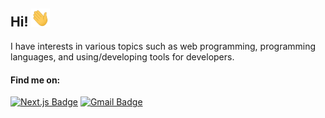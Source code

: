 ## Hi! <img src="https://raw.githubusercontent.com/pacokwon/pacokwon/master/wave.gif" width="30px">

I have interests in various topics such as web programming, programming languages, and using/developing tools for developers.

#### Find me on:
[![Next.js Badge](https://img.shields.io/badge/-Personal_Blog-000000?style=flat-square&logo=Next.js&logoColor=white&link=https://pacokwon.github.io)](https://pacokwon.github.io)
[![Gmail Badge](https://img.shields.io/badge/-haechank@gmail.com-c14438?style=flat-square&logo=Gmail&logoColor=white&link=mailto:haechank@gmail.com)](mailto:haechank@gmail.com)
